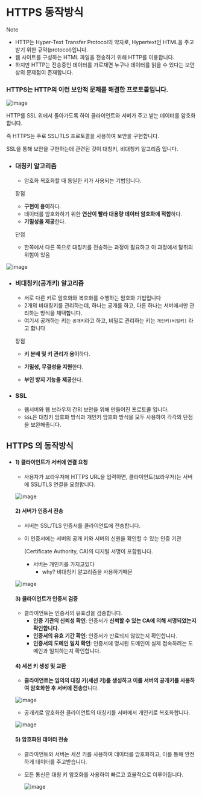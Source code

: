 # HTTPS 동작방식

> [!NOTE]
>
> - HTTP는 Hyper-Text Transfer Protocol의 약자로, Hypertext인 HTML을 주고받기 위한 규약(protocol)입니다.
> - 웹 사이트를 구성하는 HTML 파일을 전송하기 위해 HTTP를 이용합니다. 
> - 하지만 HTTP는 전송중인 데이터를 가로채면 누구나 데이터를 읽을 수 있다는 보안상의 문제점이 존재합니다.

### HTTPS는 HTTP의 이런 보안적 문제를 해결한 프로토콜입니다.

![image](https://github.com/user-attachments/assets/c04aea67-6a61-42e1-9a22-e20caf08bc4f)


HTTP를 SSL 위에서 돌아가도록 하여 클라이언트와 서버가 주고 받는 데이터를 암호화 합니다.

즉 HTTPS는 주로 SSL/TLS 프로토콜을 사용하여 보안을 구현합니다.

SSL을 통해 보안을 구현하는데 관련된 것이  대칭키, 비대칭키 알고리즘 입니다.

- ### 대칭키 알고리즘

  - 암호화 복호화할 때 동일한 키가 사용되는 기법입니다.

  장점

  - **구현이 용이**하다.
  - 데이터를 암호화하기 위한 **연산이 빨라 대용량 데이터 암호화에 적합**하다.
  - **기밀성을 제공**한다.

  단점

  - 한쪽에서 다른 쪽으로 대칭키를 전송하는 과정이 필요하고 이 과정에서 탈취의 위험이 있음

    

![image](https://github.com/user-attachments/assets/f9667cc7-3b4a-4b99-b75c-a0aa0f7ccd7f)




- ### 비대칭키(공개키) 알고리즘

  - 서로 다른 키로 암호화와 복호화를 수행하는 암호화 기법입니다
  - 2개의 비대칭키를 관리하는데, 하나는 공개를 하고, 다른 하나는 서버에서만 관리하는 방식을 채택합니다. 
  - 여기서 공개하는 키는 `공개키`라고 하고, 비밀로 관리하는 키는 `개인키(비밀키)` 라고 합니다

  장점

  - **키 분배 및 키 관리가 용이**하다.

  - **기밀성, 무결성을 지원**한다.

  - **부인 방지 기능을 제공**한다.

    

- ### SSL

  - 웹서버와 웹 브라우저 간의 보안을 위해 만들어진 프로토콜 입니다.
  -  `SSL`은 대칭키 암호화 방식과 개인키 암호화 방식을 모두 사용하여 각각의 단점을 보완해줍니다.



## HTTPS 의 동작방식

- #### 1) 클라이언트가 서버에 연결 요청

  - 사용자가 브라우저에 HTTPS URL을 입력하면, 클라이언트(브라우저)는 서버에 SSL/TLS 연결을 요청합니다.

  ![image](https://github.com/user-attachments/assets/37f4ee80-10d4-4842-86c5-712e91a240c8)


  #### 2) 서버가 인증서 전송

  - 서버는 SSL/TLS 인증서를 클라이언트에 전송합니다. 

  - 이 인증서에는 서버의 공개 키와 서버의 신원을 확인할 수 있는 인증 기관

    (Certificate Authority, CA)의 디지털 서명이 포함됩니다.

    - 서버는 개인키를 가지고있다 
      - why? 비대칭키 알고리즘을 사용하기때문

  ![image](https://github.com/user-attachments/assets/94dd7b2b-611c-4c22-b912-f24b9f402e66)


  #### 3) 클라이언트가 인증서 검증

  - 클라이언트는 인증서의 유효성을 검증합니다.
    - **인증 기관의 신뢰성 확인**: 인증서가 **신뢰할 수 있는 CA에 의해 서명되었는지 확인합니다.**
    - **인증서의 유효 기간 확인**: 인증서가 만료되지 않았는지 확인합니다.
    - **인증서의 도메인 일치 확인**: 인증서에 명시된 도메인이 실제 접속하려는 도메인과 일치하는지 확인합니다.

  #### 4) 세션 키 생성 및 교환

  - **클라이언트는 임의의 대칭 키(세션 키)를 생성하고 이를 서버의 공개키를 사용하여 암호화한 후 서버에 전송**합니다.

  ![image](https://github.com/user-attachments/assets/0cff3c78-1ab9-4711-91b9-94c92e5c9fca)


  - 공개키로 암호화한 클라이언트의 대칭키를 서버에서 개인키로 복호화합니다.

  ![image](https://github.com/user-attachments/assets/e883e52b-72cf-4edf-a3b9-f87589a02099)


  #### 5) 암호화된 데이터 전송

  - 클라이언트와 서버는 세션 키를 사용하여 데이터를 암호화하고, 이를 통해 안전하게 데이터를 주고받습니다.

  - 모든 통신은 대칭 키 암호화를 사용하여 빠르고 효율적으로 이루어집니다.

    ![image](https://github.com/user-attachments/assets/f95f5606-05b8-4150-899f-655ba4ce9705)

    









